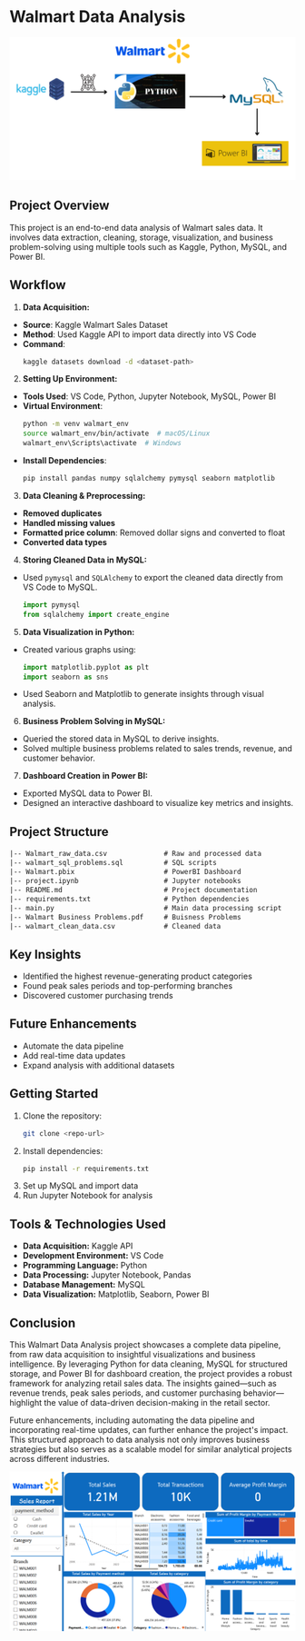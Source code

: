 # Walmart Data Analysis

![Project Pipeline](https://github.com/dhyeymodi2001/Walmart-Data-Analysis/blob/main/Walmart%20Workflow.png)

## Project Overview
This project is an end-to-end data analysis of Walmart sales data. It involves data extraction, cleaning, storage, visualization, and business problem-solving using multiple tools such as Kaggle, Python, MySQL, and Power BI.

## Workflow
1. **Data Acquisition:**
- **Source**: Kaggle Walmart Sales Dataset
- **Method**: Used Kaggle API to import data directly into VS Code
- **Command**:
  ```bash
  kaggle datasets download -d <dataset-path>
  ```

2. **Setting Up Environment:**
- **Tools Used**: VS Code, Python, Jupyter Notebook, MySQL, Power BI
- **Virtual Environment**:
  ```bash
  python -m venv walmart_env
  source walmart_env/bin/activate  # macOS/Linux
  walmart_env\Scripts\activate  # Windows
  ```
- **Install Dependencies**:
  ```bash
  pip install pandas numpy sqlalchemy pymysql seaborn matplotlib
  ```

3. **Data Cleaning & Preprocessing:**
- **Removed duplicates**
- **Handled missing values**
- **Formatted price column**: Removed dollar signs and converted to float
- **Converted data types**


4. **Storing Cleaned Data in MySQL:**
- Used `pymysql` and `SQLAlchemy` to export the cleaned data directly from VS Code to MySQL.
  ```python
  import pymysql
  from sqlalchemy import create_engine
  ```

5. **Data Visualization in Python:**
- Created various graphs using:
  ```python
  import matplotlib.pyplot as plt
  import seaborn as sns
  ```
- Used Seaborn and Matplotlib to generate insights through visual analysis.

6. **Business Problem Solving in MySQL:**
- Queried the stored data in MySQL to derive insights.
- Solved multiple business problems related to sales trends, revenue, and customer behavior.

7. **Dashboard Creation in Power BI:**
- Exported MySQL data to Power BI.
- Designed an interactive dashboard to visualize key metrics and insights.

## Project Structure
```plaintext
|-- Walmart_raw_data.csv              # Raw and processed data
|-- walmart_sql_problems.sql          # SQL scripts  
|-- Walmart.pbix                      # PowerBI Dashboard  
|-- project.ipynb                     # Jupyter notebooks
|-- README.md                         # Project documentation
|-- requirements.txt                  # Python dependencies
|-- main.py                           # Main data processing script
|-- Walmart Business Problems.pdf     # Buisness Problems
|-- walmart_clean_data.csv            # Cleaned data
```

## Key Insights
- Identified the highest revenue-generating product categories
- Found peak sales periods and top-performing branches
- Discovered customer purchasing trends

## Future Enhancements
- Automate the data pipeline
- Add real-time data updates
- Expand analysis with additional datasets

## Getting Started
1. Clone the repository:
   ```bash
   git clone <repo-url>
   ```
2. Install dependencies:
   ```bash
   pip install -r requirements.txt
   ```
3. Set up MySQL and import data
4. Run Jupyter Notebook for analysis


## Tools & Technologies Used
- **Data Acquisition:** Kaggle API
- **Development Environment:** VS Code
- **Programming Language:** Python
- **Data Processing:** Jupyter Notebook, Pandas
- **Database Management:** MySQL
- **Data Visualization:** Matplotlib, Seaborn, Power BI

## Conclusion
This Walmart Data Analysis project showcases a complete data pipeline, from raw data acquisition to insightful visualizations and business intelligence. By leveraging Python for data cleaning, MySQL for structured storage, and Power BI for dashboard creation, the project provides a robust framework for analyzing retail sales data. The insights gained—such as revenue trends, peak sales periods, and customer purchasing behavior—highlight the value of data-driven decision-making in the retail sector.

Future enhancements, including automating the data pipeline and incorporating real-time updates, can further enhance the project's impact. This structured approach to data analysis not only improves business strategies but also serves as a scalable model for similar analytical projects across different industries.

![Project Dashboard](https://github.com/dhyeymodi2001/Walmart-Data-Analysis/blob/main/screenshots/Dashboard.png)


